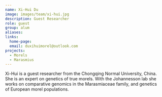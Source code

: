 ```yaml
---
name: Xi-Hui Du
image: images/team/xi-hui.jpg
description: Guest Researcher
role: guest
group: alum
aliases:
links:
  home-page:
  email: duxihuimorel@outlook.com
projects:
  - Morels
  - Marasmius
---
```


Xi-Hui is a guest researcher from the Chongqing Normal University, China. She is an expert on genetics of true morels. With the Johannesson lab she works on comparative genomics in the Marasmiaceae family, and genetics of European morel populations.

